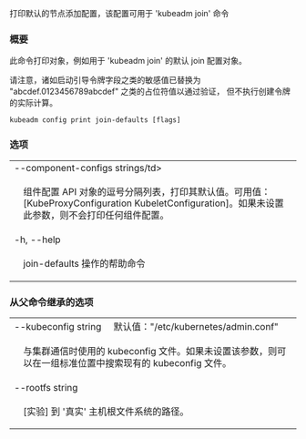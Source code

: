 

打印默认的节点添加配置，该配置可用于 'kubeadm join' 命令


### 概要


此命令打印对象，例如用于 'kubeadm join' 的默认 join 配置对象。


请注意，诸如启动引导令牌字段之类的敏感值已替换为 "abcdef.0123456789abcdef" 之类的占位符值以通过验证，
但不执行创建令牌的实际计算。

```
kubeadm config print join-defaults [flags]
```


### 选项

   <table style="width: 100%; table-layout: fixed;">
<colgroup>
<col span="1" style="width: 10px;" />
<col span="1" />
</colgroup>
<tbody>

<tr>
<td colspan="2">--component-configs strings/td>
</tr>
<tr>
<td></td><td style="line-height: 130%; word-wrap: break-word;">
<p>
组件配置 API 对象的逗号分隔列表，打印其默认值。可用值：[KubeProxyConfiguration KubeletConfiguration]。如果未设置此参数，则不会打印任何组件配置。
</p>
</td>
</tr>

<tr>
<td colspan="2">-h, --help</td>
</tr>
<tr>
<td></td><td style="line-height: 130%; word-wrap: break-word;">
<p>
join-defaults 操作的帮助命令
</p>
</td>
</tr>

</tbody>
</table>


### 从父命令继承的选项

   <table style="width: 100%; table-layout: fixed;">
<colgroup>
<col span="1" style="width: 10px;" />
<col span="1" />
</colgroup>
<tbody>

<tr>
<td colspan="2">
--kubeconfig string&nbsp;&nbsp;&nbsp;&nbsp;&nbsp;默认值："/etc/kubernetes/admin.conf"
</td>
</tr>
<tr>
<td></td><td style="line-height: 130%; word-wrap: break-word;">
<p>
与集群通信时使用的 kubeconfig 文件。如果未设置该参数，则可以在一组标准位置中搜索现有的 kubeconfig 文件。
</p>
</td>
</tr>

<tr>
<td colspan="2">--rootfs string</td>
</tr>
<tr>
<td></td><td style="line-height: 130%; word-wrap: break-word;">
<p>
[实验] 到 '真实' 主机根文件系统的路径。
</p>
</td>
</tr>

</tbody>
</table>
